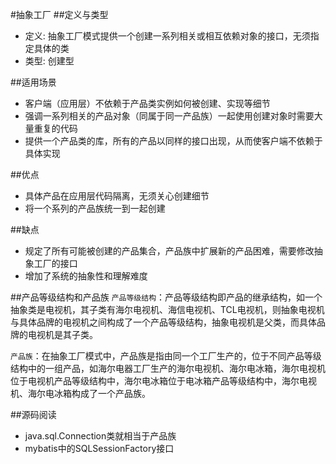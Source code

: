 #抽象工厂
##定义与类型
- 定义: 抽象工厂模式提供一个创建一系列相关或相互依赖对象的接口，无须指定具体的类
- 类型: 创建型

##适用场景
- 客户端（应用层）不依赖于产品类实例如何被创建、实现等细节
- 强调一系列相关的产品对象（同属于同一产品族）一起使用创建对象时需要大量重复的代码
- 提供一个产品类的库，所有的产品以同样的接口出现，从而使客户端不依赖于具体实现

##优点
- 具体产品在应用层代码隔离，无须关心创建细节
- 将一个系列的产品族统一到一起创建

##缺点
- 规定了所有可能被创建的产品集合，产品族中扩展新的产品困难，需要修改抽象工厂的接口
- 增加了系统的抽象性和理解难度  

##产品等级结构和产品族
 `产品等级结构`：产品等级结构即产品的继承结构，如一个抽象类是电视机，其子类有海尔电视机、海信电视机、TCL电视机，则抽象电视机与具体品牌的电视机之间构成了一个产品等级结构，抽象电视机是父类，而具体品牌的电视机是其子类。

 `产品族`：在抽象工厂模式中，产品族是指由同一个工厂生产的，位于不同产品等级结构中的一组产品，如海尔电器工厂生产的海尔电视机、海尔电冰箱，海尔电视机位于电视机产品等级结构中，海尔电冰箱位于电冰箱产品等级结构中，海尔电视机、海尔电冰箱构成了一个产品族。

##源码阅读
- java.sql.Connection类就相当于产品族
- mybatis中的SQLSessionFactory接口 